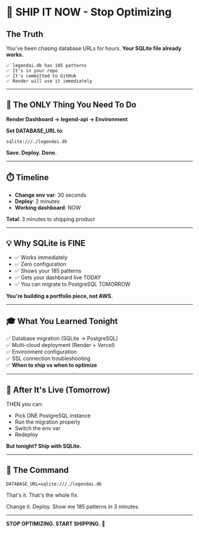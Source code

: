 # 🚀 SHIP IT NOW - Stop Optimizing

## The Truth

You've been chasing database URLs for hours. **Your SQLite file already works.**

```
✅ legendai.db has 185 patterns
✅ It's in your repo
✅ It's committed to GitHub
✅ Render will use it immediately
```

---

## 🎯 The ONLY Thing You Need To Do

**Render Dashboard → legend-api → Environment**

**Set DATABASE_URL to**:
```
sqlite:///./legendai.db
```

**Save. Deploy. Done.**

---

## ⏱️ Timeline

- **Change env var**: 30 seconds
- **Deploy**: 2 minutes
- **Working dashboard**: NOW

**Total**: 3 minutes to shipping product

---

## 💡 Why SQLite is FINE

- ✅ Works immediately
- ✅ Zero configuration
- ✅ Shows your 185 patterns
- ✅ Gets your dashboard live TODAY
- ✅ You can migrate to PostgreSQL TOMORROW

**You're building a portfolio piece, not AWS.**

---

## 🎓 What You Learned Tonight

✅ Database migration (SQLite → PostgreSQL)  
✅ Multi-cloud deployment (Render + Vercel)  
✅ Environment configuration  
✅ SSL connection troubleshooting  
✅ **When to ship vs when to optimize**

---

## 📝 After It's Live (Tomorrow)

THEN you can:
- Pick ONE PostgreSQL instance
- Run the migration properly
- Switch the env var
- Redeploy

**But tonight? Ship with SQLite.**

---

## 🎯 The Command

```
DATABASE_URL=sqlite:///./legendai.db
```

That's it. That's the whole fix.

Change it. Deploy. Show me 185 patterns in 3 minutes.

---

**STOP OPTIMIZING. START SHIPPING.** 🚀

